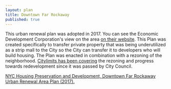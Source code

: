 ```yaml
---
layout: plan
title: Downtown Far Rockaway
published: true
---
```


This urban renewal plan was adopted in 2017. You can see the Economic Development Corporation's view on the area [on their website](https://www.nycedc.com/project/downtown-far-rockaway). This Plan was created specifically to transfer private property that was being underutilized as a strip mall to the City so the City can transfer it to developers who will build housing. The Plan was enacted in combination with a rezoning of the neighborhood. [Citylimits has been covering](https://citylimits.org/2018/07/18/first-signs-of-progress-after-far-rockaway-rezoning/) the rezoning and progress towards redevelopment since it was passed by City Council.

[NYC Housing Preservation and Development, Downtown Far Rockaway Urban Renewal Area Plan (2017).](https://www.nyc.gov/assets/hpd/downloads/pdfs/services/downtown-far-rockaway-urp.pdf)
